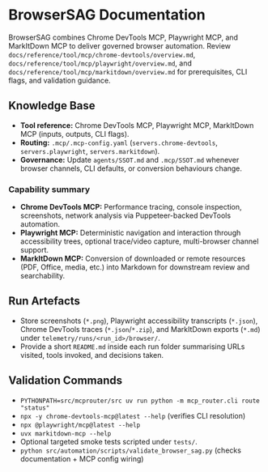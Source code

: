 # BrowserSAG Documentation

BrowserSAG combines Chrome DevTools MCP, Playwright MCP, and MarkItDown MCP to deliver governed browser automation. Review `docs/reference/tool/mcp/chrome-devtools/overview.md`, `docs/reference/tool/mcp/playwright/overview.md`, and `docs/reference/tool/mcp/markitdown/overview.md` for prerequisites, CLI flags, and validation guidance.

## Knowledge Base
- **Tool reference:** Chrome DevTools MCP, Playwright MCP, MarkItDown MCP (inputs, outputs, CLI flags).
- **Routing:** `.mcp/.mcp-config.yaml` (`servers.chrome-devtools`, `servers.playwright`, `servers.markitdown`).
- **Governance:** Update `agents/SSOT.md` and `.mcp/SSOT.md` whenever browser channels, CLI defaults, or conversion behaviours change.

### Capability summary
- **Chrome DevTools MCP:** Performance tracing, console inspection, screenshots, network analysis via Puppeteer-backed DevTools automation.
- **Playwright MCP:** Deterministic navigation and interaction through accessibility trees, optional trace/video capture, multi-browser channel support.
- **MarkItDown MCP:** Conversion of downloaded or remote resources (PDF, Office, media, etc.) into Markdown for downstream review and searchability.

## Run Artefacts
- Store screenshots (`*.png`), Playwright accessibility transcripts (`*.json`), Chrome DevTools traces (`*.json`/`*.zip`), and MarkItDown exports (`*.md`) under `telemetry/runs/<run_id>/browser/`.
- Provide a short `README.md` inside each run folder summarising URLs visited, tools invoked, and decisions taken.

## Validation Commands
- `PYTHONPATH=src/mcprouter/src uv run python -m mcp_router.cli route "status"`
- `npx -y chrome-devtools-mcp@latest --help` (verifies CLI resolution)
- `npx @playwright/mcp@latest --help`
- `uvx markitdown-mcp --help`
- Optional targeted smoke tests scripted under `tests/`.
- `python src/automation/scripts/validate_browser_sag.py` (checks documentation + MCP config wiring)
